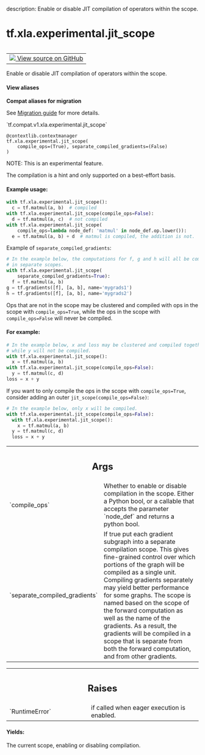 description: Enable or disable JIT compilation of operators within the scope.

<div itemscope itemtype="http://developers.google.com/ReferenceObject">
<meta itemprop="name" content="tf.xla.experimental.jit_scope" />
<meta itemprop="path" content="Stable" />
</div>

# tf.xla.experimental.jit_scope

<!-- Insert buttons and diff -->

<table class="tfo-notebook-buttons tfo-api nocontent" align="left">
<td>
  <a target="_blank" href="https://github.com/tensorflow/tensorflow/blob/r2.4/tensorflow/python/compiler/xla/jit.py#L40-L160">
    <img src="https://www.tensorflow.org/images/GitHub-Mark-32px.png" />
    View source on GitHub
  </a>
</td>
</table>



Enable or disable JIT compilation of operators within the scope.

<section class="expandable">
  <h4 class="showalways">View aliases</h4>
  <p>
<b>Compat aliases for migration</b>
<p>See
<a href="https://www.tensorflow.org/guide/migrate">Migration guide</a> for
more details.</p>
<p>`tf.compat.v1.xla.experimental.jit_scope`</p>
</p>
</section>

<pre class="devsite-click-to-copy prettyprint lang-py tfo-signature-link">
<code>@contextlib.contextmanager</code>
<code>tf.xla.experimental.jit_scope(
    compile_ops=(True), separate_compiled_gradients=(False)
)
</code></pre>



<!-- Placeholder for "Used in" -->

NOTE: This is an experimental feature.

The compilation is a hint and only supported on a best-effort basis.

#### Example usage:


```python
with tf.xla.experimental.jit_scope():
  c = tf.matmul(a, b)  # compiled
with tf.xla.experimental.jit_scope(compile_ops=False):
  d = tf.matmul(a, c)  # not compiled
with tf.xla.experimental.jit_scope(
    compile_ops=lambda node_def: 'matmul' in node_def.op.lower()):
  e = tf.matmul(a, b) + d  # matmul is compiled, the addition is not.
```


Example of `separate_compiled_gradients`:

  ```python
  # In the example below, the computations for f, g and h will all be compiled
  # in separate scopes.
  with tf.xla.experimental.jit_scope(
      separate_compiled_gradients=True):
    f = tf.matmul(a, b)
  g = tf.gradients([f], [a, b], name='mygrads1')
  h = tf.gradients([f], [a, b], name='mygrads2')
  ```

Ops that are not in the scope may be clustered and compiled with ops in
the scope with `compile_ops=True`, while the ops in the scope with
`compile_ops=False` will never be compiled.

#### For example:


```python
# In the example below, x and loss may be clustered and compiled together,
# while y will not be compiled.
with tf.xla.experimental.jit_scope():
  x = tf.matmul(a, b)
with tf.xla.experimental.jit_scope(compile_ops=False):
  y = tf.matmul(c, d)
loss = x + y
```


If you want to only compile the ops in the scope with `compile_ops=True`,
consider adding an outer `jit_scope(compile_ops=False)`:

  ```python
  # In the example below, only x will be compiled.
  with tf.xla.experimental.jit_scope(compile_ops=False):
    with tf.xla.experimental.jit_scope():
      x = tf.matmul(a, b)
    y = tf.matmul(c, d)
    loss = x + y
  ```

<!-- Tabular view -->
 <table class="responsive fixed orange">
<colgroup><col width="214px"><col></colgroup>
<tr><th colspan="2"><h2 class="add-link">Args</h2></th></tr>

<tr>
<td>
`compile_ops`
</td>
<td>
Whether to enable or disable compilation in the scope.
Either a Python bool, or a callable that accepts the parameter
`node_def` and returns a python bool.
</td>
</tr><tr>
<td>
`separate_compiled_gradients`
</td>
<td>
If true put each gradient subgraph into a
separate compilation scope. This gives fine-grained control over which
portions of the graph will be compiled as a single unit. Compiling
gradients separately may yield better performance for some graphs.
The scope is named based on the scope of the forward computation as well
as the name of the gradients. As a result, the gradients will be compiled
in a scope that is separate from both the forward computation, and from
other gradients.
</td>
</tr>
</table>



<!-- Tabular view -->
 <table class="responsive fixed orange">
<colgroup><col width="214px"><col></colgroup>
<tr><th colspan="2"><h2 class="add-link">Raises</h2></th></tr>

<tr>
<td>
`RuntimeError`
</td>
<td>
if called when eager execution is enabled.
</td>
</tr>
</table>



#### Yields:

The current scope, enabling or disabling compilation.

